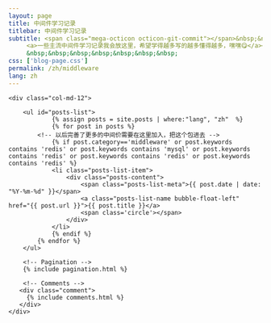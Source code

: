 ```yaml
---
layout: page
title: 中间件学习记录
titlebar: 中间件学习记录
subtitle: <span class="mega-octicon octicon-git-commit"></span>&nbsp;&nbsp;
     <a>一些主流中间件学习记录我会放这里，希望学得越多写的越多懂得越多，嘿嘿😋</a><br/>
     &nbsp;&nbsp;&nbsp;&nbsp;&nbsp;&nbsp;&nbsp;
css: ['blog-page.css']
permalink: /zh/middleware
lang: zh
---
```


<div class="row">

    <div class="col-md-12">

        <ul id="posts-list">
                {% assign posts = site.posts | where:"lang", "zh"  %}
                {% for post in posts %}
            <!-- 以后完善了更多的中间价需要在这里加入，把这个包进去 -->
                {% if post.category=='middleware' or post.keywords contains 'redis' or post.keywords contains 'mysql' or post.keywords contains 'redis' or post.keywords contains 'redis' or post.keywords contains 'redis' %}
                <li class="posts-list-item">
                    <div class="posts-content">
                        <span class="posts-list-meta">{{ post.date | date: "%Y-%m-%d" }}</span>
                        <a class="posts-list-name bubble-float-left" href="{{ post.url }}">{{ post.title }}</a>
                        <span class='circle'></span>
                    </div>
                </li>
                {% endif %}
            {% endfor %}
        </ul> 

        <!-- Pagination -->
        {% include pagination.html %}

        <!-- Comments -->
       <div class="comment">
         {% include comments.html %}
       </div>
    </div>

</div>
<script>
    $(document).ready(function(){

        // Enable bootstrap tooltip
        $("body").tooltip({ selector: '[data-toggle=tooltip]' });

    });
</script>